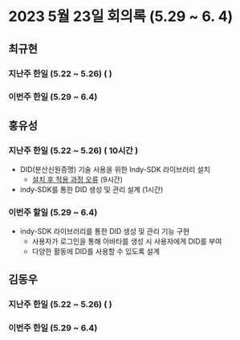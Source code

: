 # 2023 5월 23일 회의록 (5.29 ~ 6. 4)

## 최규현

### 지난주 한일 (5.22 ~ 5.26) (   )



### 이번주 한일 (5.29 ~ 6.4) 


## 홍유성

### 지난주 한일 (5.22 ~ 5.26) ( 10시간  )
- DID(분산신원증명) 기술 사용을 위한 Indy-SDK 라이브러리 설치
  - [설치 후 적용 과정 오류](https://github.com/Hongyoosung/Metaverse-1/tree/main/Project/Tasks/AvataDID/Unity) (9시간)
- indy-SDK를 통한 DID 생성 및 관리 설계 (1시간)

### 이번주 할일 (5.29 ~ 6.4) 
- indy-SDK 라이브러리를 통한 DID 생성 및 관리 기능 구현
  - 사용자가 로그인을 통해 아바타를 생성 시 사용자에게 DID를 부여
  - 다양한 활동에 DID를 사용할 수 있도록 설계

## 김동우

### 지난주 한일 (5.22 ~ 5.26) (   )



### 이번주 한일 (5.29 ~ 6.4) 

